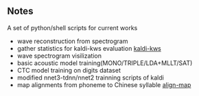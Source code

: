 ## Notes

A set of python/shell scripts for current works

* wave reconstruction from spectrogram
* gather statistics for kaldi-kws evaluation [kaldi-kws](kaldi-kws)
* wave spectrogram visilization
* basic acoustic model training(MONO/TRIPLE/LDA+MLLT/SAT)
* CTC model training on digits dataset
* modified nnet3-tdnn/nnet2 trainning scripts of kaldi
* map alignments from phoneme to Chinese syllable [align-map](align-map)
